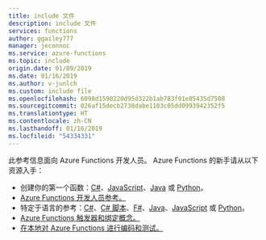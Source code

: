 ```yaml
---
title: include 文件
description: include 文件
services: functions
author: ggailey777
manager: jeconnoc
ms.service: azure-functions
ms.topic: include
origin.date: 01/09/2019
ms.date: 01/16/2019
ms.author: v-junlch
ms.custom: include file
ms.openlocfilehash: 6098d1590220d95d322b1ab783f01e85435d7508
ms.sourcegitcommit: 026af15decb2738dabe1103c05dd0993942352f5
ms.translationtype: HT
ms.contentlocale: zh-CN
ms.lasthandoff: 01/16/2019
ms.locfileid: "54334331"
---
```

此参考信息面向 Azure Functions 开发人员。 Azure Functions 的新手请从以下资源入手：

- 创建你的第一个函数：[C#](../articles/azure-functions/functions-create-first-azure-function.md)、[JavaScript](../articles/azure-functions/functions-create-first-azure-function.md)、[Java](../articles/azure-functions/functions-create-first-java-maven.md) 或 [Python](../articles/azure-functions/functions-create-first-function-python.md)。
- [Azure Functions 开发人员参考。](../articles/azure-functions/functions-reference.md)
- 特定于语言的参考：[C#](../articles/azure-functions/functions-dotnet-class-library.md)、[C# 脚本](../articles/azure-functions/functions-reference-csharp.md)、[F#](../articles/azure-functions/functions-reference-fsharp.md)、[Java](../articles/azure-functions/functions-reference-java.md)、[JavaScript](../articles/azure-functions/functions-reference-node.md) 或 [Python](../articles/azure-functions/functions-reference-python.md)。
- [Azure Functions 触发器和绑定概念。](../articles/azure-functions/functions-triggers-bindings.md)
- [在本地对 Azure Functions 进行编码和测试。](../articles/azure-functions/functions-develop-local.md)

<!-- ms.date: 01/16/2019 -->

